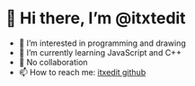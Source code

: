 # 👋 Hi there, I’m @itxtedit
- 👀 I’m interested in programming and drawing
- 🌱 I’m currently learning JavaScript and C++
- 💞️ No collaboration
- 📫 How to reach me: [itxedit github](https://github.com/itxtedit)

<!---
itxtedit/itxtedit is a ✨ special ✨ repository because its `README.md` (this file) appears on your GitHub profile.
You can click the Preview link to take a look at your changes.
--->
